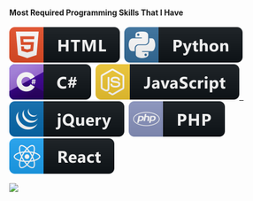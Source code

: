 <h4>Most Required Programming Skills That I Have</h4>

<a href='https://www.w3.org/standards/webdesign/htmlcss.html' target="_blank"><img src='https://raw.githubusercontent.com/MikeCodesDotNET/ColoredBadges/master/svg/dev/languages/html.svg'></a>&nbsp;&nbsp;<a href='https://www.python.org/' target="_blank"><img src='https://raw.githubusercontent.com/MikeCodesDotNET/ColoredBadges/master/svg/dev/languages/python.svg'></a>&nbsp;&nbsp;<img src='https://raw.githubusercontent.com/MikeCodesDotNET/ColoredBadges/master/svg/dev/languages/csharp.svg'>&nbsp;&nbsp;<a href='https://www.java.com/en/' target="_blank"><img src='https://raw.githubusercontent.com/MikeCodesDotNET/ColoredBadges/master/svg/dev/languages/js.svg'>&nbsp;&nbsp;<img src="https://raw.githubusercontent.com/MikeCodesDotNET/ColoredBadges/master/svg/dev/frameworks/jquery.svg"></a>&nbsp;&nbsp;<a href='https://www.php.net/' target="_blank"><img src='https://raw.githubusercontent.com/MikeCodesDotNET/ColoredBadges/master/svg/dev/languages/php.svg'></a></img>&nbsp;&nbsp;<a href="https://reactjs.org/" target="_blank"><img src="https://raw.githubusercontent.com/MikeCodesDotNET/ColoredBadges/master/svg/dev/frameworks/react.svg"></img></a><br>
<!--<img src="https://github-readme-stats.vercel.app/api/top-langs/?username=somsubhra04&layout=compact&theme=dark" alt="Somsubhra's Coding Languages So Far" height="180">
            <img src="https://github-readme-stats.vercel.app/api?username=somsubhra04&hide=issue&show_icons=true&theme=gotham" alt="Somsubhra's Stats" height="160">-->
 <a href="https://github.com/somsubhra04">           
<img src="https://github-readme-streak-stats.herokuapp.com/?user=somsubhra04&theme=onedark&count_private=true&theme=gotham" height=160>
</a>
